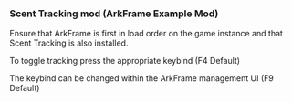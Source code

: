 ### Scent Tracking mod (ArkFrame Example Mod)

Ensure that ArkFrame is first in load order on the game instance and that Scent Tracking is also installed.

To toggle tracking press the appropriate keybind (F4 Default)

The keybind can be changed within the ArkFrame management UI (F9 Default)
